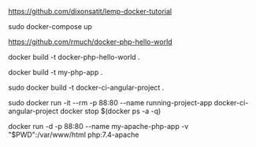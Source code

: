 https://github.com/dixonsatit/lemp-docker-tutorial

sudo docker-compose up


https://github.com/rmuch/docker-php-hello-world

docker build -t docker-php-hello-world .


docker build -t my-php-app .


sudo docker build -t docker-ci-angular-project .

sudo docker run -it --rm -p 88:80  --name running-project-app docker-ci-angular-project
docker stop $(docker ps -a -q)

docker run -d -p 88:80 --name my-apache-php-app -v "$PWD":/var/www/html php:7.4-apache 